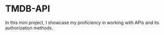 # TMDB-API
In this mini project, I showcase my proficiency in working with APIs and its authorization methods. 
